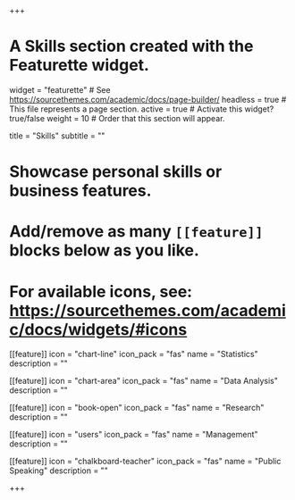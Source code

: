 +++
# A Skills section created with the Featurette widget.
widget = "featurette"  # See https://sourcethemes.com/academic/docs/page-builder/
headless = true  # This file represents a page section.
active = true  # Activate this widget? true/false
weight = 10  # Order that this section will appear.

title = "Skills"
subtitle = ""

# Showcase personal skills or business features.
# 
# Add/remove as many `[[feature]]` blocks below as you like.
# 
# For available icons, see: https://sourcethemes.com/academic/docs/widgets/#icons

[[feature]]
  icon = "chart-line"
  icon_pack = "fas"
  name = "Statistics"
  description = "" 

[[feature]]
  icon = "chart-area"
  icon_pack = "fas"
  name = "Data Analysis"
  description = ""

[[feature]]
  icon = "book-open"
  icon_pack = "fas"
  name = "Research"
  description = "" 

[[feature]]
  icon = "users"
  icon_pack = "fas"
  name = "Management"
  description = ""

[[feature]]
  icon = "chalkboard-teacher"
  icon_pack = "fas"
  name = "Public Speaking"
  description = ""
  

 

+++
